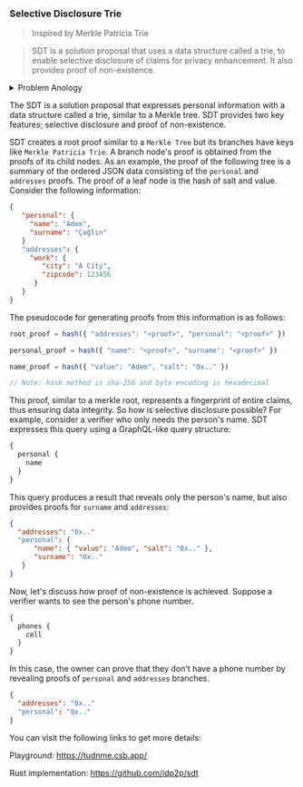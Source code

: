 ### Selective Disclosure Trie

> Inspired by Merkle Patricia Trie

> SDT is a solution proposal that uses a data structure called a trie, to enable selective disclosure of claims for privacy enhancement. It also provides proof of non-existence. 

<details>
   <summary>Problem Anology</summary>
As the saying goes, "Great deceivers do not lie", in other words, small deceivers try to deceive people by lying. They deceive people by saying partial truth. While the truth may reveal a part of reality, it does not always provide a complete picture of the whole.

To illustrate this problem, consider the following analogy:

> Alice:  Bob, just tell me the truth. Do you swear that you love me?

> Bob:  I swear, I love you.


> Eve: Bob, just tell me the truth. Do you swear that you love me?

> Bob: I swear, I love you.

To avoid this situation, Alice would need to ask Bob to "prove that she is the only one in his heart". However, Bob would not want to completely open up his heart, because the fact that Alice is in his heart only concerns Alice, and furthermore, who his friend is doesn't concern Alice at all. As a result, Bob would need to prove that the love compartment in his heart belongs only to Alice.

In the digital world, let's propose a solution for this analogy related to privacy and proof of non-existence.
</details>

The SDT is a solution proposal that expresses personal information with a data structure called a trie, similar to a Merkle tree. SDT provides two key features; selective disclosure and proof of non-existence.

SDT creates a root proof similar to a `Merkle Tree` but its branches have keys like `Merkle Patricia Trie`. A branch node's proof is obtained from the proofs of its child nodes. As an example, the proof of the following tree is a summary of the ordered JSON data consisting of the `personal` and `addresses` proofs. The proof of a leaf node is the hash of salt and value. Consider the following information:


```json
{
   "personal": {
     "name": "Adem",
     "surname": "Çağlın"
   }
   "addresses": {
     "work": {
        "city": "A City",
        "zipcode": 123456
      }
   }
}
```

The pseudocode for generating proofs from this information is as follows:

```javascript 
root_proof = hash({ "addresses": "<proof>", "personal": "<proof>" })

personal_proof = hash({ "name": "<proof>", "surname": "<proof>" })

name_proof = hash({ "value": "Adem", "salt": "0x.." })

// Note: hash method is sha-256 and byte encoding is hexadecimal

``` 

This proof, similar to a merkle root, represents a fingerprint of entire claims, thus ensuring data integrity. So how is selective disclosure possible? For example, consider a verifier who only needs the person's name. SDT expresses this query using a GraphQL-like query structure:

```graphql
{
  personal {
    name
  }
}
```

This query produces a result that reveals only the person's name, but also provides proofs for `surname` and `addresses`:


```json 
{                                                                 
  "addresses": "0x.."                                                   
  "personal": {                                                  
      "name": { "value": "Adem", "salt": "0x.." },                                                                                
      "surname": "0x.."
   }                                       
}
```
Now, let's discuss how proof of non-existence is achieved. Suppose a verifier wants to see the person's phone number.

```graphql
{
  phones {
    cell
  }
}
```
In this case, the owner can prove that they don't have a phone number by revealing proofs of `personal` and `addresses` branches.

```json 
{                                                                 
  "addresses": "0x.."                                                   
  "personal": "0x.."                                     
}
```

You can visit the following links to get more details:

Playground: https://tudnme.csb.app/

Rust implementation: https://github.com/idp2p/sdt

